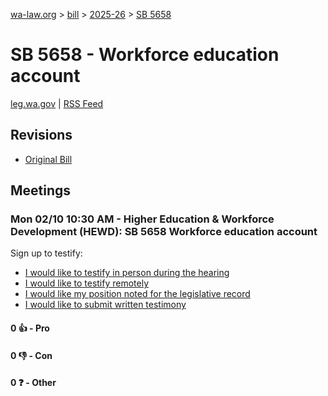 [wa-law.org](/) > [bill](/bill/) > [2025-26](/bill/2025-26/) > [SB 5658](/bill/2025-26/sb/5658/)

# SB 5658 - Workforce education account
[leg.wa.gov](https://app.leg.wa.gov/billsummary?BillNumber=5658&Year=2025&Initiative=false) | [RSS Feed](./rss.xml)

## Revisions
* [Original Bill](1/)

## Meetings
### Mon 02/10 10:30 AM - Higher Education & Workforce Development (HEWD): SB 5658 Workforce education account
Sign up to testify:
* [I would like to testify in person during the hearing](https://app.leg.wa.gov/csi/Testifier/Add?chamber=House&mId=32784&aId=163760&caId=25760&tId=1)
* [I would like to testify remotely](https://app.leg.wa.gov/csi/Testifier/Add?chamber=House&mId=32784&aId=163760&caId=25760&tId=2)
* [I would like my position noted for the legislative record](https://app.leg.wa.gov/csi/Testifier/Add?chamber=House&mId=32784&aId=163760&caId=25760&tId=3)
* [I would like to submit written testimony](https://app.leg.wa.gov/csi/Testifier/Add?chamber=House&mId=32784&aId=163760&caId=25760&tId=4)

#### 0 👍 - Pro

#### 0 👎 - Con

#### 0 ❓ - Other
